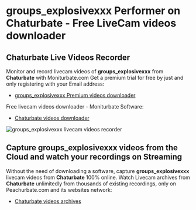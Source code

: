 # groups_explosivexxx Performer on Chaturbate - Free LiveCam videos downloader

## Chaturbate Live Videos Recorder

Monitor and record livecam videos of **groups_explosivexxx** from **Chaturbate** with Moniturbate.com
Get a premium trial for free by just and only registering with your Email address:
* [groups_explosivexxx Premium videos downloader](https://moniturbate.com/request-demo-licence-key.html)

Free livecam videos downloader - Moniturbate Software:
* [Chaturbate videos downloader](https://moniturbate.com/moniturbate-download-software.html)

![groups_explosivexxx livecam videos recorder](https://peachurnet.com/templates/moniturbate-software.png)


## Capture groups_explosivexxx videos from the Cloud and watch your recordings on Streaming

Without the need of downloading a software, capture **groups_explosivexxx** livecam videos from **Chaturbate** 100% online.
Watch Livecam archives from **Chaturbate** unlimitedly from thousands of existing recordings, only on Peachurbate.com and its websites network:
* [Chaturbate videos archives](https://peachurnet.com/)